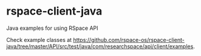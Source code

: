 # rspace-client-java
Java examples for using RSpace API

Check example classes at https://github.com/rspace-os/rspace-client-java/tree/master/API/src/test/java/com/researchspace/api/client/examples.
